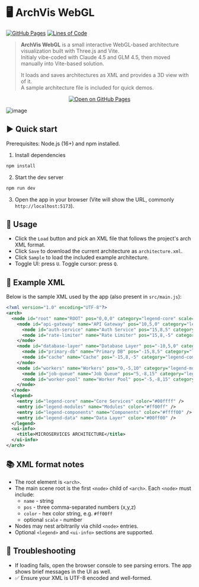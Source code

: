 # 🖥️ ArchVis WebGL
[![GitHub Pages](https://github.com/cziter15/archvis-webgl/actions/workflows/pages.yml/badge.svg)](https://cziter15.github.io/archvis-webgl/) [![Lines of Code](https://img.shields.io/endpoint?color=blue&url=https://ghloc.vercel.app/api/cziter15/archvis-webgl/badge?filter=.html$,.js$,.css$)](https://github.com/cziter15/archvis-webgl)

> **ArchVis WebGL** is a small interactive WebGL-based architecture visualization built with Three.js and Vite.<br>
> Initialy vibe-coded with Claude 4.5 and GLM 4.5, then moved manually into Vite-based solution.
>
> It loads and saves architectures as XML and provides a 3D view with of it.<br>
> A sample architecture file is included for quick demos.

<p align="center">
  <a href="https://cziter15.github.io/archvis-webgl/" target="_blank">
    <img src="https://img.shields.io/badge/OPEN%20ON%20GITHUB%20PAGES-0078D7?style=for-the-badge&logo=github&logoColor=white" alt="Open on GitHub Pages">
  </a>
</p>

<img alt="image" src="https://github.com/user-attachments/assets/d1dfc317-96ae-45f8-8f8b-e06b6e2dc9ff" />

## ▶️ Quick start

Prerequisites: Node.js (16+) and npm installed.

1. Install dependencies

```powershell
npm install
```

2. Start the dev server

```powershell
npm run dev
```

3. Open the app in your browser (Vite will show the URL, commonly `http://localhost:5173`).

## 🧩 Usage 

- Click the `Load` button and pick an XML file that follows the project's arch XML format.
- Click `Save` to download the current architecture as `architecture.xml`.
- Click `Sample` to load the included example architecture.
- Toggle UI: press `U`. Toggle cursor: press `Q`.

## 📜 Example XML

Below is the sample XML used by the app (also present in `src/main.js`):

```xml
<?xml version="1.0" encoding="UTF-8"?>
<arch>
  <node id="root" name="ROOT" pos="0,0,0" category="legend-core" scale="1">
    <node id="api-gateway" name="API Gateway" pos="10,5,0" category="legend-modules" scale="0.8">
      <node id="auth-service" name="Auth Service" pos="15,8,5" category="legend-components" scale="0.6" />
      <node id="rate-limiter" name="Rate Limiter" pos="15,8,-5" category="legend-components" scale="0.6" />
    </node>
    <node id="database-layer" name="Database Layer" pos="-10,5,0" category="legend-data" scale="0.8">
      <node id="primary-db" name="Primary DB" pos="-15,8,5" category="legend-components" scale="0.6" />
      <node id="cache" name="Cache" pos="-15,8,-5" category="legend-components" scale="0.6" />
    </node>
    <node id="workers" name="Workers" pos="0,-5,10" category="legend-modules" scale="0.8">
      <node id="job-queue" name="Job Queue" pos="5,-8,15" category="legend-components" scale="0.6" />
      <node id="worker-pool" name="Worker Pool" pos="-5,-8,15" category="legend-components" scale="0.6" />
    </node>
  </node>
  <legend>
    <entry id="legend-core" name="Core Services" color="#00ffff" />
    <entry id="legend-modules" name="Modules" color="#ff00ff" />
    <entry id="legend-components" name="Components" color="#ffff00" />
    <entry id="legend-data" name="Data Layer" color="#00ff00" />
  </legend>
  <ui-info>
    <title>MICROSERVICES ARCHITECTURE</title>
  </ui-info>
</arch>
```

## 📚 XML format notes

- The root element is `<arch>`.
- The main scene root is the first `<node>` child of `<arch>`. Each `<node>` must include:
  - `name` - string
  - `pos` - three comma-separated numbers (x,y,z)
  - `color` - hex color string, e.g. `#ff00ff`
  - optional `scale` - number
- Nodes may nest arbitrarily via child `<node>` entries.
- Optional `<legend>` and `<ui-info>` sections are supported.

## 🐞 Troubleshooting

- If loading fails, open the browser console to see parsing errors. The app shows brief messages in the UI as well.
- ✅ Ensure your XML is UTF-8 encoded and well-formed.
